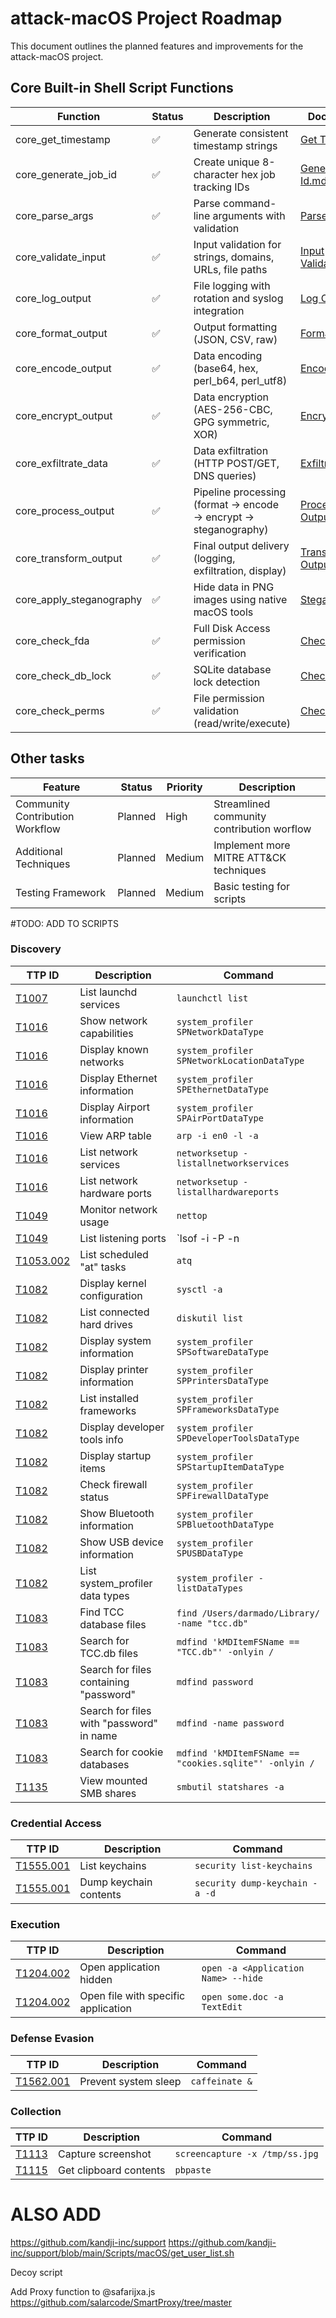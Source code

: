# attack-macOS Project Roadmap

This document outlines the planned features and improvements for the attack-macOS project.



## Core Built-in Shell Script Functions

| Function | Status | Description | Documentation |
|----------|--------|-------------|---------------|
| core_get_timestamp | ✅ | Generate consistent timestamp strings | [Get Timestamp.md](R&D%20Library/Functions/Shell/Get%20Timestamp.md) |
| core_generate_job_id | ✅ | Create unique 8-character hex job tracking IDs | [Generate Job Id.md](R&D%20Library/Functions/Shell/Generate%20Job%20Id.md) |
| core_parse_args | ✅ | Parse command-line arguments with validation | [Parse Args.md](R&D%20Library/Functions/Shell/Parse%20Args.md) |
| core_validate_input | ✅ | Input validation for strings, domains, URLs, file paths | [Input Validation.md](R&D%20Library/Functions/Shell/Input%20Validation.md) |
| core_log_output | ✅ | File logging with rotation and syslog integration | [Log Output.md](R&D%20Library/Functions/Shell/Log%20Output.md) |
| core_format_output | ✅ | Output formatting (JSON, CSV, raw) | [Format Output.md](R&D%20Library/Functions/Shell/Format%20Output.md) |
| core_encode_output | ✅ | Data encoding (base64, hex, perl_b64, perl_utf8) | [Encode Output.md](R&D%20Library/Functions/Shell/Encode%20Output.md) |
| core_encrypt_output | ✅ | Data encryption (AES-256-CBC, GPG symmetric, XOR) | [Encrypt Output.md](R&D%20Library/Functions/Shell/Encrypt%20Output.md) |
| core_exfiltrate_data | ✅ | Data exfiltration (HTTP POST/GET, DNS queries) | [Exfiltrate Data.md](R&D%20Library/Functions/Shell/Exfiltrate%20Data.md) |
| core_process_output | ✅ | Pipeline processing (format → encode → encrypt → steganography) | [Process Output.md](R&D%20Library/Functions/Shell/Process%20Output.md) |
| core_transform_output | ✅ | Final output delivery (logging, exfiltration, display) | [Transform Output.md](R&D%20Library/Functions/Shell/Transform%20Output.md) |
| core_apply_steganography | ✅ | Hide data in PNG images using native macOS tools | [Steganography.md](R&D%20Library/Functions/Shell/Steganography.md) |
| core_check_fda | ✅ | Full Disk Access permission verification | [Check Fda.md](R&D%20Library/Functions/Shell/Check%20Fda.md) |
| core_check_db_lock | ✅ | SQLite database lock detection | [Check Db Lock.md](R&D%20Library/Functions/Shell/Check%20Db%20Lock.md) |
| core_check_perms | ✅ | File permission validation (read/write/execute) | [Check Perms.md](R&D%20Library/Functions/Shell/Check%20Perms.md) |

## Other tasks

| Feature | Status | Priority | Description |
|---------|--------|----------|-------------|
| Community Contribution Workflow | Planned | High | Streamlined community contribution worflow |
| Additional Techniques | Planned | Medium | Implement more MITRE ATT&CK techniques |
| Testing Framework | Planned | Medium | Basic testing for scripts |



#TODO: ADD TO SCRIPTS


### Discovery

| TTP ID | Description | Command |
|--------|-------------|---------|
| [T1007](https://attack.mitre.org/techniques/T1007/) | List launchd services | `launchctl list` |
| [T1016](https://attack.mitre.org/techniques/T1016/) | Show network capabilities | `system_profiler SPNetworkDataType` |
| [T1016](https://attack.mitre.org/techniques/T1016/) | Display known networks | `system_profiler SPNetworkLocationDataType` |
| [T1016](https://attack.mitre.org/techniques/T1016/) | Display Ethernet information | `system_profiler SPEthernetDataType` |
| [T1016](https://attack.mitre.org/techniques/T1016/) | Display Airport information | `system_profiler SPAirPortDataType` |
| [T1016](https://attack.mitre.org/techniques/T1016/) | View ARP table | `arp -i en0 -l -a` |
| [T1016](https://attack.mitre.org/techniques/T1016/) | List network services | `networksetup -listallnetworkservices` |
| [T1016](https://attack.mitre.org/techniques/T1016/) | List network hardware ports | `networksetup -listallhardwareports` |
| [T1049](https://attack.mitre.org/techniques/T1049/) | Monitor network usage | `nettop` |
| [T1049](https://attack.mitre.org/techniques/T1049/) | List listening ports | `lsof -i -P -n | grep LISTEN` |
| [T1053.002](https://attack.mitre.org/techniques/T1053/002/) | List scheduled "at" tasks | `atq` |
| [T1082](https://attack.mitre.org/techniques/T1082/) | Display kernel configuration | `sysctl -a` |
| [T1082](https://attack.mitre.org/techniques/T1082/) | List connected hard drives | `diskutil list` |
| [T1082](https://attack.mitre.org/techniques/T1082/) | Display system information | `system_profiler SPSoftwareDataType` |
| [T1082](https://attack.mitre.org/techniques/T1082/) | Display printer information | `system_profiler SPPrintersDataType` |
| [T1082](https://attack.mitre.org/techniques/T1082/) | List installed frameworks | `system_profiler SPFrameworksDataType` |
| [T1082](https://attack.mitre.org/techniques/T1082/) | Display developer tools info | `system_profiler SPDeveloperToolsDataType` |
| [T1082](https://attack.mitre.org/techniques/T1082/) | Display startup items | `system_profiler SPStartupItemDataType` |
| [T1082](https://attack.mitre.org/techniques/T1082/) | Check firewall status | `system_profiler SPFirewallDataType` |
| [T1082](https://attack.mitre.org/techniques/T1082/) | Show Bluetooth information | `system_profiler SPBluetoothDataType` |
| [T1082](https://attack.mitre.org/techniques/T1082/) | Show USB device information | `system_profiler SPUSBDataType` |
| [T1082](https://attack.mitre.org/techniques/T1082/) | List system_profiler data types | `system_profiler -listDataTypes` |
| [T1083](https://attack.mitre.org/techniques/T1083/) | Find TCC database files | `find /Users/darmado/Library/ -name "tcc.db"` |
| [T1083](https://attack.mitre.org/techniques/T1083/) | Search for TCC.db files | `mdfind 'kMDItemFSName == "TCC.db"' -onlyin /` |
| [T1083](https://attack.mitre.org/techniques/T1083/) | Search for files containing "password" | `mdfind password` |
| [T1083](https://attack.mitre.org/techniques/T1083/) | Search for files with "password" in name | `mdfind -name password` |
| [T1083](https://attack.mitre.org/techniques/T1083/) | Search for cookie databases | `mdfind 'kMDItemFSName == "cookies.sqlite"' -onlyin /` |
| [T1135](https://attack.mitre.org/techniques/T1135/) | View mounted SMB shares | `smbutil statshares -a` |


### Credential Access

| TTP ID | Description | Command |
|--------|-------------|---------|
| [T1555.001](https://attack.mitre.org/techniques/T1555/001/) | List keychains | `security list-keychains` |
| [T1555.001](https://attack.mitre.org/techniques/T1555/001/) | Dump keychain contents | `security dump-keychain -a -d` |

### Execution

| TTP ID | Description | Command |
|--------|-------------|---------|
| [T1204.002](https://attack.mitre.org/techniques/T1204/002/) | Open application hidden | `open -a <Application Name> --hide` |
| [T1204.002](https://attack.mitre.org/techniques/T1204/002/) | Open file with specific application | `open some.doc -a TextEdit` |

### Defense Evasion

| TTP ID | Description | Command |
|--------|-------------|---------|
| [T1562.001](https://attack.mitre.org/techniques/T1562/001/) | Prevent system sleep | `caffeinate &` |

### Collection

| TTP ID | Description | Command |
|--------|-------------|---------|
| [T1113](https://attack.mitre.org/techniques/T1113/) | Capture screenshot | `screencapture -x /tmp/ss.jpg` |
| [T1115](https://attack.mitre.org/techniques/T1115/) | Get clipboard contents | `pbpaste` |






# ALSO ADD
https://github.com/kandji-inc/support
https://github.com/kandji-inc/support/blob/main/Scripts/macOS/get_user_list.sh


Decoy script

Add Proxy function to @safarijxa.js 
https://github.com/salarcode/SmartProxy/tree/master


